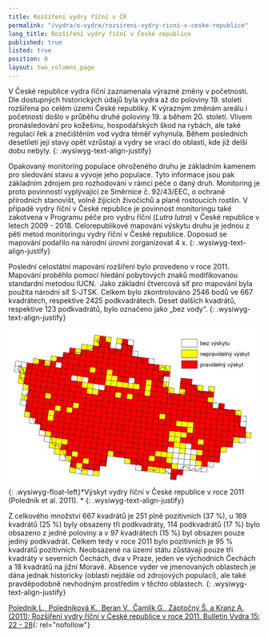 ```yaml
---
title: Rozšíření vydry říční v ČR
permalink: "/vydra/o-vydre/rozsireni-vydry-ricni-v-ceske-republice"
long_title: Rozšíření vydry říční v České republice
published: true
listed: true
position: 0
layout: two_columns_page
---
```

V České republice vydra říční zaznamenala výrazné změny v početnosti.
Dle dostupných historických údajů byla vydra až do poloviny 19. století
rozšířena po celém území České republiky. K výrazným změnám areálu i
početnosti došlo v průběhu druhé poloviny 19. a během 20. století.
Vlivem pronásledování pro kožešinu, hospodářských škod na rybách, ale
také regulací řek a znečištěním vod vydra téměř vyhynula. Během
posledních desetiletí její stavy opět vzrůstají a vydry se vrací do
oblastí, kde již delší dobu nebyly.
{: .wysiwyg-text-align-justify}

Opakovaný monitoring populace ohroženého druhu je základním kamenem pro
sledování stavu a vývoje jeho populace. Tyto informace jsou pak
základním zdrojem pro rozhodování v rámci péče o daný druh. Monitoring
je proto povinností vyplývající ze Směrnice č. 92/43/EEC, o ochraně
přírodních stanovišt, volně žijících živočichů a planě rostoucích
rostlin. V případě vydry říční v České republice je povinnost
monitoringu také zakotvena v Programu péče pro vydru říční (*Lutra
lutra*) v České republice v letech 2009 - 2018. Celorepublikové mapování
výskytu druhu je jednou z pěti metod monitoringu vydry říční v České
republice. Doposud se mapování podařilo na národní úrovni zorganizovat 4
x.
{: .wysiwyg-text-align-justify}

Poslední celostátní mapování rozšíření bylo provedeno v roce 2011.
Mapování proběhlo pomocí hledání pobytových znaků modifikovanou
standardní metodou IUCN.  Jako základní čtvercová síť pro mapování byla
použita národní síť S-JTSK. Celkem bylo zkontrolováno 2546 bodů ve 667
kvadrátech, respektive 2425 podkvadrátech. Deset dalších kvadrátů,
respektive 123 podkvadrátů, bylo označeno jako „bez vody“.
{: .wysiwyg-text-align-justify}

![](/uploads/vydra_2011.jpg){: .wysiwyg-float-left}*Výskyt vydry říční v
České republice v roce 2011 (Poledník et al. 2011). *
{: .wysiwyg-text-align-justify}

Z celkového množství 667 kvadrátů je 251 plně pozitivních (37 %), u 169
kvadrátů (25 %) byly obsazeny tři podkvadráty, 114 podkvadrátů (17 %)
bylo obsazeno z jedné poloviny a v 97 kvadrátech (15 %) byl obsazen
pouze jediný podkvadrát. Celkem tedy v roce 2011 bylo pozitivních je 95
% kvadrátů pozitivních. Neobsazené na území státu zůstávají pouze tři
kvadráty v severních Čechách, dva v Praze, jeden ve východních Čechách a
18 kvadrátů na jižní Moravě. Absence vyder ve jmenovaných oblastech je
dána jednak historicky (oblasti nejdále od zdrojových populací), ale
také pravděpodobně nevhodným prostředím v těchto oblastech.
{: .wysiwyg-text-align-justify}

[Polednik L., Poledníková K., Beran V., Čamlík G., Záptočný Š. a Kranz
A. (2011): Rozšíření vydry říční v Ćeské republice v roce 2011. Bulletin
Vydra 15: 22 - 28](/uploads/Polednik_etal_22_28.pdf "Poledník et al.
2011 (pdf)"){: rel="nofollow"}
